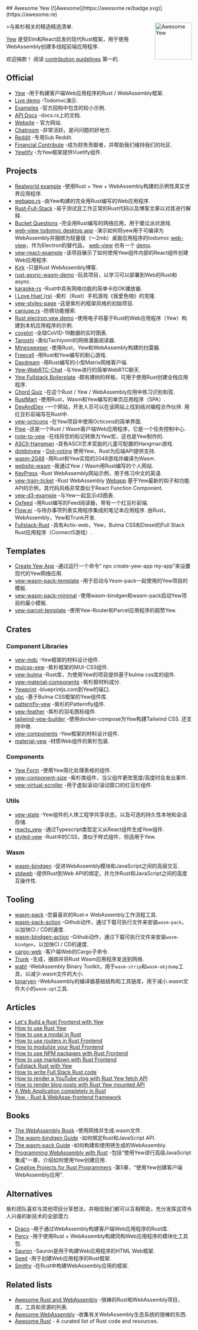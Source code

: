 <div class="github-widget" data-repo="jetli/awesome-yew"></div>
<script async src="https://pagead2.googlesyndication.com/pagead/js/adsbygoogle.js"></script><ins class="adsbygoogle" style="display:block" data-ad-client="ca-pub-6890694312814945" data-ad-slot="5473692530" data-ad-format="auto"  data-full-width-responsive="true"></ins><script>(adsbygoogle = window.adsbygoogle || []).push({});</script>
## Awesome Yew [![Awesome](https://awesome.re/badge.svg)](https://awesome.re)

[<img src="https://raw.githubusercontent.com/jetli/awesome-yew/master/logo.svg?sanitize=true" align="right" width="100" title="Awesome Yew">](https://github.com/yewstack/yew)

&gt;与紫杉相关的精选精选清单.

[Yew](https://github.com/yewstack/yew) 是受Elm和React启发的现代Rust框架，用于使用WebAssembly创建多线程前端应用程序.

欢迎捐款！ 阅读 [contribution guidelines](https://github.com/jetli/awesome-yew/blob/master/CONTRIBUTING.md) 第一的.



## Official

- [Yew](https://github.com/yewstack/yew) -用于构建客户端Web应用程序的Rust / WebAssembly框架.
- [Live demo](https://yew-todomvc.netlify.com) -Todomvc演示.
- [Examples](https://github.com/yewstack/yew/tree/master/examples) -官方回购中包含的较小示例.
- [API Docs](https://docs.rs/yew) -docs.rs上的文档.
- [Website](https://yew.rs/) - 官方网站.
- [Chatroom](https://discord.gg/VQck8X4) -非常活跃，是问问题的好地方.
- [Reddit](https://www.reddit.com/r/yew_web/) -专用Sub Reddit.
- [Financial Contribute](https://opencollective.com/yew) -成为财务贡献者，并帮助我们维持我们的社区.
- [Yewtify](https://github.com/yewstack/yewtify) -为Yew框架提供Vuetify组件.

## Projects

- [Realworld example](https://github.com/jetli/rust-yew-realworld-example-app) -使用Rust + Yew + WebAssembly构建的示例性真实世界应用程序.
- [webapp.rs](https://github.com/saschagrunert/webapp.rs) -由Yew构建的完全用Rust编写的Web应用程序.
- [Rust-Full-Stack](https://github.com/steadylearner/Rust-Full-Stack) -易于测试且工作正常的Rust代码以及博客文章以对其进行解释.
- [Bucket Questions](https://github.com/hgzimmerman/BucketQuestions) -完全用Rust编写的网络应用，用于傻瓜派对游戏.
- [web-view todomvc desktop app](https://github.com/Extrawurst/rust-webview-todomvc-yew) -演示如何将yew用于可编译为WebAssembly并捆绑为轻量级（〜2mb）桌面应用程序的todomvc [web-view](https://github.com/Boscop/web-view)，作为Electron的替代品， [web-view](https://github.com/Boscop/web-view) 也有一个 [demo](https://github.com/Boscop/web-view/tree/master/examples#todo-yew).
- [yew-react-example](https://github.com/hobofan/yew-react-example) -该项目展示了如何使用Yew组件内部的React组件创建Web应用程序.
- [Kirk](https://github.com/stkevintan/Kirk) -只是Rust WebAssembly博客.
- [rust-async-wasm-demo](https://github.com/extraymond/rust-async-wasm-demo) -玩具项目，以学习可以部署到Web的Rust和async.
- [karaoke-rs](https://github.com/tarkah/karaoke-rs) -Rust中具有网络功能的简单卡拉OK播放器.
- [I Love Hue! (rs)](https://github.com/noc7c9/i-love-hue-rs) -紫杉（Rust）手机游戏《我爱色相》的克隆.
- [yew-styles-page](https://github.com/spielrs/yew-styles-page) -这是紫杉的框架风格的初始项目.
- [caniuse.rs](https://github.com/jplatte/caniuse.rs) -防锈功能搜索.
- [Rust electron yew demo](https://github.com/Extrawurst/rust-electron-demo) -使用电子将基于Rust的Web应用程序（Yew）构建到本机应用程序的示例.
- [covplot](https://github.com/jbowens/covplot) -全球CoVID-19数据的实时图表.
- [Tanoshi](https://github.com/fadhlika/tanoshi-web) -类似Tachiyomi的网络漫画阅读器.
- [Minesweeper](https://github.com/jgpaiva/minesweeper) -使用Rust，Yew和WebAssembly构建的扫雷器.
- [Freecell](https://github.com/Stigjb/freecell) -用Rust和Yew编写的耐心游戏.
- [Daydream](https://github.com/MTRNord/Daydream) -用Rust编写的小型Matrix网络客户端.
- [Yew-WebRTC-Chat](https://github.com/codec-abc/Yew-WebRTC-Chat) -与Yew进行的简单WebRTC聊天.
- [Yew Fullstack Boilerplate](https://github.com/lukidoescode/yew-fullstack-boilerplate) -颇有建树的样板，可用于使用Rust创建全栈应用程序.
- [Chord Quiz](https://github.com/Stigjb/chord-quiz) -在这个Rust / Yew / WebAssembly应用中练习识别和弦.
- [RustMart](https://github.com/sheshbabu/rustmart-yew-example) -使用Rust，Wasm和Yew编写的单页应用程序（SPA）.
- [DevAndDev](https://github.com/alepez/devand)  -一个网站，开发人员可以在该网站上找到结对编程合作伙伴. 用红豆杉前端写在Rust中.
- [yew-octicons](https://github.com/io12/yew-octicons) -在Yew项目中使用Octicons的简单界面.
- [Pipe](https://github.com/pipe-fun/pipe) -这是一个Rust / Wasm客户端Web应用程序，它是一个任务控制中心.
- [note-to-yew](https://github.com/GalAster/note-to-yew) -在线将您的标记转换为Yew宏，这也是Yew制作的.
- [ASCII-Hangman](https://github.com/getreu/ascii-hangman) -具有ASCII艺术奖励的儿童可配置的Hangman游戏.
- [dotdotyew](https://github.com/shaunbennett/dotdotyew) - [Dot-voting](https://en.wikipedia.org/wiki/Dot-voting) 使用Yew，Rust为后端API提供支持.
- [wasm-2048](https://github.com/dev-family/wasm-2048) -用Rust和Yew实现的2048游戏并编译为Wasm.
- [website-wasm](https://github.com/kamiyaa/website-wasm) -我通过Yew / Wasm用Rust编写的个人网站.
- [KeyPress](https://github.com/rayylee/keypress) -Rust WebAssembly网站示例，用于练习中文的英语.
- [yew-train-ticket](https://github.com/anthhub/yew-train-ticket) -Rust WebAssembly [Webapp](http://118.190.37.169:8002) 基于Yew最新的钩子和功能API的示例，其代码风格非常类似于React Function Component.
- [yew-d3-example](https://github.com/i-schuetz/yew-d3-example) -与Yew一起显示d3图表.
- [Oxfeed](https://github.com/sanpii/oxfeed) -用Rust编写的Feed阅读器，带有一个红豆杉前端.
- [Flow.er](https://github.com/LighghtEeloo/flow.er)  -与待办事项列表实用程序集成的笔记本应用程序. 由Rust，WebAssembly，Yew和Trunk开发.
- [Fullstack-Rust](https://github.com/vascokk/fullstack-rust) -具有Actix-web，Yew，Bulma CSS和Diesel的Full Stack Rust应用程序（Connect5游戏）.

## Templates

- [Create Yew App](https://github.com/jetli/create-yew-app) -通过运行一个命令“ npx create-yew-app my-app”来设置现代的Yew网络应用.
- [yew-wasm-pack-template](https://github.com/yewstack/yew-wasm-pack-template) -用于启动与Yesm-pack一起使用的Yew项目的模板.
- [yew-wasm-pack-minimal](https://github.com/yewstack/yew-wasm-pack-minimal) -使用wasm-bindgen和wasm-pack启动Yew项目的最小模板.
- [yew-parcel-template](https://github.com/spielrs/yew-parcel-template) -使用Yew-Router和Parcel应用程序的超赞Yew.

## Crates

### Component Libraries

- [yew-mdc](https://github.com/Follpvosten/yew-mdc) -Yew框架的材料设计组件.
- [muicss-yew](https://github.com/AlephAlpha/muicss-yew) -紫杉框架的MUI-CSS组件.
- [yew-bulma](https://github.com/kellpossible/yew-bulma) -Rust库，为使用Yew的项目提供基于bulma css库的组件.
- [yew-material-components](https://github.com/hamza1311/yew-material-components) -紫杉醇材料成分.
- [Yewprint](https://github.com/cecton/yewprint) -blueprintjs.com到Yew的端口.
- [ybc](https://github.com/thedodd/ybc) -基于Bulma CSS框架的Yew组件库.
- [patternfly-yew](https://github.com/ctron/patternfly-yew) -紫杉的Patternfly组件.
- [yew-feather](https://github.com/pedrodesu/yew-feather) -紫杉的羽毛图标组件.
- [tailwind-yew-builder](https://github.com/matiu2/tailwind-yew-builder)  -使用docker-compose为Yew构建Tailwind CSS. 还支持中继.
- [yew-components](https://github.com/angular-rust/yew-components) -Yew框架的材料设计组件.
- [material-yew](https://github.com/hamza1311/material-yew) -材质Web组件的紫杉包装.

### Components

- [Yew Form](https://github.com/jfbilodeau/yew_form) -使用Yew简化处理表格的组件.
- [yew-component-size](https://github.com/AircastDev/yew-component-size) -紫杉类组件，当父组件更改宽度/高度时会发出事件.
- [yew-virtual-scroller](https://github.com/AircastDev/yew-virtual-scroller) -用于虚拟滚动/滚动窗口的红豆杉组件.

### Utils

- [yew-state](https://github.com/intendednull/yew-state) -Yew组件的人体工程学共享状态，以及可选的持久性本地和会话存储.
- [reacty_yew](https://github.com/hobofan/reacty_yew) -通过Typescript类型定义从React组件生成Yew组件.
- [styled-yew](https://github.com/IcyDefiance/styled-yew) -Rust中的CSS，类似于样式组件，但适用于Yew.

### Wasm

- [wasm-bindgen](https://github.com/rustwasm/wasm-bindgen) -促进WebAssembly模块和JavaScript之间的高层交互.
- [stdweb](https://github.com/koute/stdweb) -提供Rust到Web API的绑定，并允许Rust和JavaScript之间的高度互操作性.

## Tooling

- [wasm-pack](https://github.com/rustwasm/wasm-pack) -您最喜欢的Rust-&gt; WebAssembly工作流程工具.
- [wasm-pack-action](https://github.com/jetli/wasm-pack-action) -Github动作，通过下载可执行文件来安装`wasm-pack`，以加快CI / CD的速度.
- [wasm-bindgen-action](https://github.com/jetli/wasm-bindgen-action) -Github动作，通过下载可执行文件来安装`wasm-bindgen`，以加快CI / CD的速度.
- [cargo-web](https://github.com/koute/cargo-web) -客户端Web的Cargo子命令.
- [Trunk](https://github.com/thedodd/trunk) -生成，捆绑并将Rust Wasm应用程序发送到网络.
- [wabt](https://github.com/WebAssembly/wabt) -WebAssembly Binary Toolkit，用于`wasm-strip`和`wasm-objdump`工具，以减少.wasm文件的大小.
- [binaryen](https://github.com/WebAssembly/binaryen) -WebAssembly的编译器基础结构和工具链库，用于减小.wasm文件大小的`wasm-opt`工具.

## Articles

- [Let's Build a Rust Frontend with Yew](https://dev.to/deciduously/lets-build-a-rust-frontend-with-yew---part-1-3k2o)
- [How to use Rust Yew](https://www.steadylearner.com/blog/read/How-to-use-Rust-Yew)
- [How to use a modal in Rust](https://www.steadylearner.com/blog/read/How-to-use-a-modal-in-Rust)
- [How to use routers in Rust Frontend](https://www.steadylearner.com/blog/read/How-to-use-routers-in-Rust-Frontend)
- [How to modulize your Rust Frontend](https://www.steadylearner.com/blog/read/How-to-modulize-your-Rust-Frontend)
- [How to use NPM packages with Rust Frontend](https://www.steadylearner.com/blog/read/How-to-use-NPM-packages-with-Rust-Frontend)
- [How to use markdown with Rust Frontend](https://www.steadylearner.com/blog/read/How-to-use-markdown-with-Rust-Frontend)
- [Fullstack Rust with Yew](https://www.steadylearner.com/blog/read/Fullstack-Rust-with-Yew)
- [How to write Full Stack Rust code](https://www.steadylearner.com/blog/read/How-to-write-Full-Stack-Rust-code)
- [How to render a YouTube vlog with Rust Yew fetch API](https://www.steadylearner.com/blog/read/How-to-render-a-YouTube-vlog-with-Rust-Yew-fetch-API)
- [How to render blog posts with Rust Yew mounted API](https://www.steadylearner.com/blog/read/How-to-render-blog-posts-with-Rust-Yew-mounted-API)
- [A Web Application completely in Rust](https://medium.com/@saschagrunert/a-web-application-completely-in-rust-6f6bdb6c4471)
- [Yew - Rust & WebAsse-frontend framework](https://sudonull.com/post/11627-Yew-Rust-WebAsse-frontend-framework)

## Books

- [The WebAssembly Book](https://rustwasm.github.io/docs/book/) -使用网络并生成.wasm文件.
- [The wasm-bindgen Guide](https://rustwasm.github.io/docs/wasm-bindgen/) -如何绑定Rust和JavaScript API.
- [The wasm-pack Guide](https://rustwasm.github.io/docs/wasm-pack/) -如何构建和使用锈生成的WebAssembly.
- [Programming WebAssembly with Rust](https://pragprog.com/book/khrust/programming-webassembly-with-rust) -包括“使用Yew进行高级JavaScript集成”一章，介绍如何使用Yew创建应用.
- [Creative Projects for Rust Programmers](https://www.oreilly.com/library/view/creative-projects-for/9781789346220/) -第5章，“使用Yew创建客户端WebAssembly应用”.

## Alternatives

紫杉团队喜欢与其他项目分享想法，并相信我们都可以互相帮助，充分发挥这项令人兴奋的新技术的全部潜力.

- [Draco](https://github.com/utkarshkukreti/draco) -用于通过WebAssembly构建客户端Web应用程序的Rust库.
- [Percy](https://github.com/chinedufn/percy) -用于使用Rust + WebAssembly构建同构Web应用程序的模块化工具包.
- [Sauron](https://github.com/ivanceras/sauron) -Sauron是用于构建Web应用程序的HTML Web框架.
- [Seed](https://github.com/seed-rs/seed) -用于创建Web应用程序的Rust框架.
- [Smithy](https://github.com/rbalicki2/smithy) -在Rust中构建WebAssembly应用的框架.

## Related lists

- [Awesome Rust and WebAssembly](https://github.com/rustwasm/awesome-rust-and-webassembly) -很棒的Rust和WebAssembly项目，库，工具和资源的列表.
- [Awesome WebAssembly](https://github.com/mbasso/awesome-wasm) -收集有关WebAssembly生态系统的很棒的东西.
- [Awesome Rust](https://github.com/rust-unofficial/awesome-rust) - A curated list of Rust code and resources.
